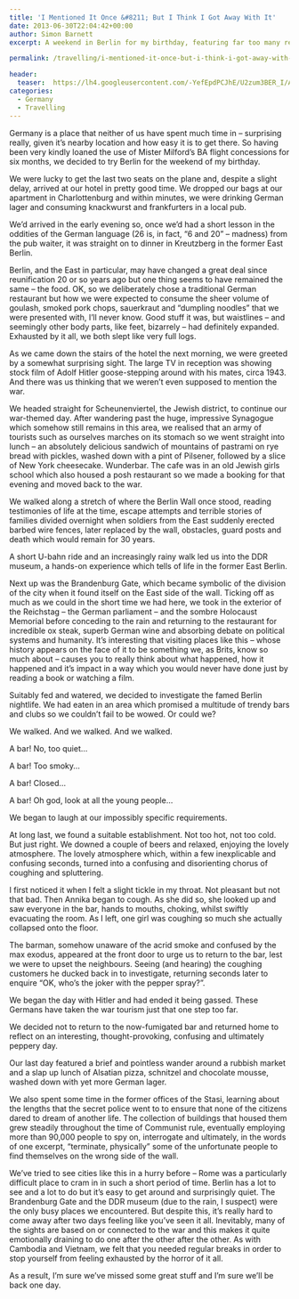 ```yaml
---
title: 'I Mentioned It Once &#8211; But I Think I Got Away With It'
date: 2013-06-30T22:04:42+00:00
author: Simon Barnett
excerpt: A weekend in Berlin for my birthday, featuring far too many references to Hitler, the Nazis and the war.

permalink: /travelling/i-mentioned-it-once-but-i-think-i-got-away-with-it/

header:
  teaser:  https://lh4.googleusercontent.com/-YefEpdPCJhE/U2zum3BER_I/AAAAAAAAB0Q/acsV51QmeOQ/s640/DSC_4286.jpg
categories:
  - Germany
  - Travelling
---
```

Germany is a place that neither of us have spent much time in &#8211; surprising really, given it&#8217;s nearby location and how easy it is to get there. So having been very kindly loaned the use of Mister Milford&#8217;s BA flight concessions for six months, we decided to try Berlin for the weekend of my birthday.

We were lucky to get the last two seats on the plane and, despite a slight delay, arrived at our hotel in pretty good time. We dropped our bags at our apartment in Charlottenburg and within minutes, we were drinking German lager and consuming knackwurst and frankfurters in a local pub.

We&#8217;d arrived in the early evening so, once we&#8217;d had a short lesson in the oddities of the German language (26 is, in fact, &#8220;6 and 20&#8221; &#8211; madness) from the pub waiter, it was straight on to dinner in Kreutzberg in the former East Berlin.

Berlin, and the East in particular, may have changed a great deal since reunification 20 or so years ago but one thing seems to have remained the same &#8211; the food. OK, so we deliberately chose a traditional German restaurant but how we were expected to consume the sheer volume of goulash, smoked pork chops, sauerkraut and &#8220;dumpling noodles&#8221; that we were presented with, I&#8217;ll never know. Good stuff it was, but waistlines &#8211; and seemingly other body parts, like feet, bizarrely &#8211; had definitely expanded. Exhausted by it all, we both slept like very full logs.

As we came down the stairs of the hotel the next morning, we were greeted by a somewhat surprising sight. The large TV in reception was showing stock film of Adolf Hitler goose-stepping around with his mates, circa 1943. And there was us thinking that we weren&#8217;t even supposed to mention the war.

We headed straight for Scheunenviertel, the Jewish district, to continue our war-themed day. After wandering past the huge, impressive Synagogue which somehow still remains in this area, we realised that an army of tourists such as ourselves marches on its stomach so we went straight into lunch &#8211; an absolutely delicious sandwich of mountains of pastrami on rye bread with pickles, washed down with a pint of Pilsener, followed by a slice of New York cheesecake. Wunderbar. The cafe was in an old Jewish girls school which also housed a posh restaurant so we made a booking for that evening and moved back to the war.

We walked along a stretch of where the Berlin Wall once stood, reading testimonies of life at the time, escape attempts and terrible stories of families divided overnight when soldiers from the East suddenly erected barbed wire fences, later replaced by the wall, obstacles, guard posts and death which would remain for 30 years.

A short U-bahn ride and an increasingly rainy walk led us into the DDR museum, a hands-on experience which tells of life in the former East Berlin.

Next up was the Brandenburg Gate, which became symbolic of the division of the city when it found itself on the East side of the wall. Ticking off as much as we could in the short time we had here, we took in the exterior of the Reichstag &#8211; the German parliament &#8211; and the sombre Holocaust Memorial before conceding to the rain and returning to the restaurant for incredible ox steak, superb German wine and absorbing debate on political systems and humanity. It&#8217;s interesting that visiting places like this &#8211; whose history appears on the face of it to be something we, as Brits, know so much about &#8211; causes you to really think about what happened, how it happened and it&#8217;s impact in a way which you would never have done just by reading a book or watching a film.

Suitably fed and watered, we decided to investigate the famed Berlin nightlife. We had eaten in an area which promised a multitude of trendy bars and clubs so we couldn&#8217;t fail to be wowed. Or could we?

We walked. And we walked. And we walked.

A bar! No, too quiet&#8230;

A bar! Too smoky&#8230;

A bar! Closed&#8230;

A bar! Oh god, look at all the young people&#8230;

We began to laugh at our impossibly specific requirements.

At long last, we found a suitable establishment. Not too hot, not too cold. But just right. We downed a couple of beers and relaxed, enjoying the lovely atmosphere. The lovely atmosphere which, within a few inexplicable and confusing seconds, turned into a confusing and disorienting chorus of coughing and spluttering.

I first noticed it when I felt a slight tickle in my throat. Not pleasant but not that bad. Then Annika began to cough. As she did so, she looked up and saw everyone in the bar, hands to mouths, choking, whilst swiftly evacuating the room. As I left, one girl was coughing so much she actually collapsed onto the floor.

The barman, somehow unaware of the acrid smoke and confused by the max exodus, appeared at the front door to urge us to return to the bar, lest we were to upset the neighbours. Seeing (and hearing) the coughing customers he ducked back in to investigate, returning seconds later to enquire &#8220;OK, who&#8217;s the joker with the pepper spray?&#8221;.

We began the day with Hitler and had ended it being gassed. These Germans have taken the war tourism just that one step too far.

We decided not to return to the now-fumigated bar and returned home to reflect on an interesting, thought-provoking, confusing and ultimately peppery day.

Our last day featured a brief and pointless wander around a rubbish market and a slap up lunch of Alsatian pizza, schnitzel and chocolate mousse, washed down with yet more German lager.

We also spent some time in the former offices of the Stasi, learning about the lengths that the secret police went to to ensure that none of the citizens dared to dream of another life. The collection of buildings that housed them grew steadily throughout the time of Communist rule, eventually employing more than 90,000 people to spy on, interrogate and ultimately, in the words of one excerpt, &#8220;terminate, physically&#8221; some of the unfortunate people to find themselves on the wrong side of the wall.

We&#8217;ve tried to see cities like this in a hurry before &#8211; Rome was a particularly difficult place to cram in in such a short period of time. Berlin has a lot to see and a lot to do but it&#8217;s easy to get around and surprisingly quiet. The Brandenburg Gate and the DDR museum (due to the rain, I suspect) were the only busy places we encountered. But despite this, it&#8217;s really hard to come away after two days feeling like you&#8217;ve seen it all. Inevitably, many of the sights are based on or connected to the war and this makes it quite emotionally draining to do one after the other after the other. As with Cambodia and Vietnam, we felt that you needed regular breaks in order to stop yourself from feeling exhausted by the horror of it all.

As a result, I&#8217;m sure we&#8217;ve missed some great stuff and I&#8217;m sure we&#8217;ll be back one day.
